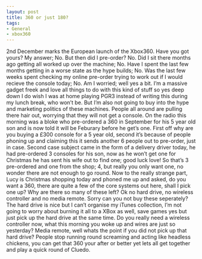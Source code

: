 ```yaml
---
layout: post
title: 360 or just 180?
tags:
- General
- xbox360
---
```

2nd December marks the European launch of the Xbox360.
Have you got yours?
My answer; No.
But then did I pre-order? No. Did I sit there months ago getting all worked up over the machine; No. Have I spent the last few months getting in a worse state as the hype builds; No. Was the last few weeks spent checking my online pre-order trying to work out if I would recieve the console today; No. Am I worried; well yes a bit.
I’m a massive gadget freek and love all things to do with this kind of stuff so yes deep down I do wish I was at home playing PGR3 instead of writing this during my lunch break, who won’t be. But I’m also not going to buy into the hype and marketing politics of these machines. People all around are pulling there hair out, worrying that they will not get a console. On the radio this morning was a bloke who pre-ordered a 360 in September for his 5 year old son and is now told it will be Feburary before he get’s one. First off why are you buying a £300 console for a 5 year old, second it’s because of people phoning up and claiming this it sends another 6 people out to pre-order, just in case. Second case subject came in the form of a delivery driver today, he had pre-ordered 3 consoles for his son, now as he won’t get one for Christmas he has sent his wife out to find one; good luck love! So that’s 3 pre-ordered and one from the shop; 4, but really you only want one, no wonder there are not enough to go round.
Now to the really strange part, Lucy is Christmas shopping today and phoned me up and asked, do you want a 360, there are quite a few of the core systems out here,  shall I pick one up?
Why are there so many of these left? Ok no hard drive, no wireless controller and no media remote. Sorry can you not buy these seperately?
The hard drive is nice but I can’t organise my iTunes collection, I’m not going to worry about burning it all to a XBox as well, save games yes but just pick up the hard drive at the same time.
Do you really need a wireless controller now, what this morning you woke up and wires are just so yesterday?
Media remote, well whats the point if you did not pick up that hard drive?
People stop running round screaming and acting like headless chickens, you can get that 360 your after or better yet lets all get together and play a quick round of Cluedo.
